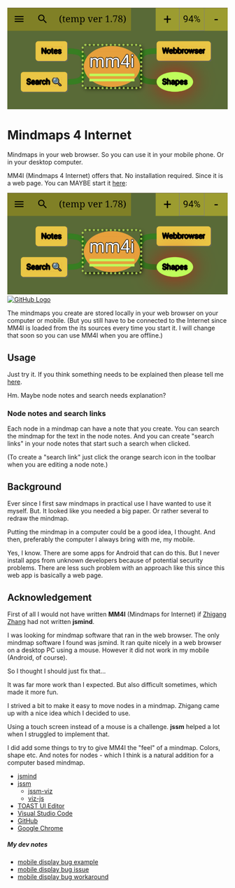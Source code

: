 ![my image](./img/mm4i.png)

# Mindmaps 4 Internet

Mindmaps in your web browser. So you can use it in your mobile phone. Or in your desktop computer.

MM4I (Mindmaps 4 Internet) offers that.
        No installation required. Since it is a web page.
        You can MAYBE start it [here](https://lborgman.github.io/mm4i/mm4i.html):

[![Start Mindmaps 4 Internet](./img/mm4i.png)](https://lborgman.github.io/mm4i/mm4i.html)
[![GitHub Logo](https://github.githubassets.com/images/modules/logos_page/GitHub-Mark.png)](https://github.com)

The mindmaps you create are stored locally in your web browser on your computer or mobile.  (But you still have to be connected to the Internet since MM4I is loaded from the its sources every time you start it.  I will change that soon so you can use MM4I when you are offline.)


## Usage
Just try it. If you think something needs to be explained then please tell me [here](https://github.com/lborgman/mm4i/issues).

Hm. Maybe node notes and search needs explanation?

### Node notes and search links
Each node in a mindmap can have a note that you create.  You can search the mindmap for the text in the node notes.  And you can create "search links" in your node notes that start such a search when clicked.

(To create a "search link" just click the orange search icon in the toolbar when you are editing a node note.)

## Background
Ever since I first saw mindmaps in practical use I have wanted to use it myself.  But. It looked like you needed a big paper.  Or rather several to redraw the mindmap. 

Putting the mindmap in a computer could be a good idea, I thought.  And then, preferably the computer I always bring with me, my mobile.

Yes, I know. There are some apps for Android that can do this. But I never install apps from unknown developers because of potential security problems. There are less such problem with an approach like this since this web app is basically a web page.


## Acknowledgement

First of all I would not have written **MM4I** (Mindmaps for Internet) if [Zhigang Zhang](https://github.com/hizzgdev) had not written **jsmind**. 

I was looking for mindmap software that ran in the web browser.  The only mindmap software I found was jsmind.  It ran quite nicely in a web browser on a desktop PC using a mouse.  However it did not work in my mobile (Android, of course).

So I thought I should just fix that... 

It was far more work than I expected.  But also difficult sometimes, which made it more fun.

I strived a bit to make it easy to move nodes in a mindmap.  Zhigang came up with a nice idea which I decided to use.

Using a touch screen instead of a mouse is a challenge.  **jssm** helped a lot when I struggled to implement that.

I did add some things to try to give MM4I the "feel" of a mindmap.  Colors, shape etc.  And notes for nodes - which I think is a natural addition for a computer based mindmap.

* [jsmind](https://www.npmjs.com/package/jsmind)
* [jssm](https://www.npmjs.com/package/jssm)
    * [jssm-viz](https://www.npmjs.com/package/jssm-viz)
    * [viz-js](https://www.npmjs.com/package/@viz-js/viz)
* [TOAST UI Editor](https://github.com/nhn/tui.editor/blob/master/README.md)
* [Visual Studio Code](https://code.visualstudio.com/)
* [GitHub](https://github.com/)
* [Google Chrome](https://en.wikipedia.org/wiki/Google_Chrome)

##### My dev notes
* [mobile display bug example](https://lborgman.github.io/mm4i/mobile-disp-bug.html)
* [mobile display bug issue](https://issues.chromium.org/issues/381679574)
* [mobile display bug workaround](https://lborgman.github.io/mm4i/mobile-disp-bug-workaround.html)
